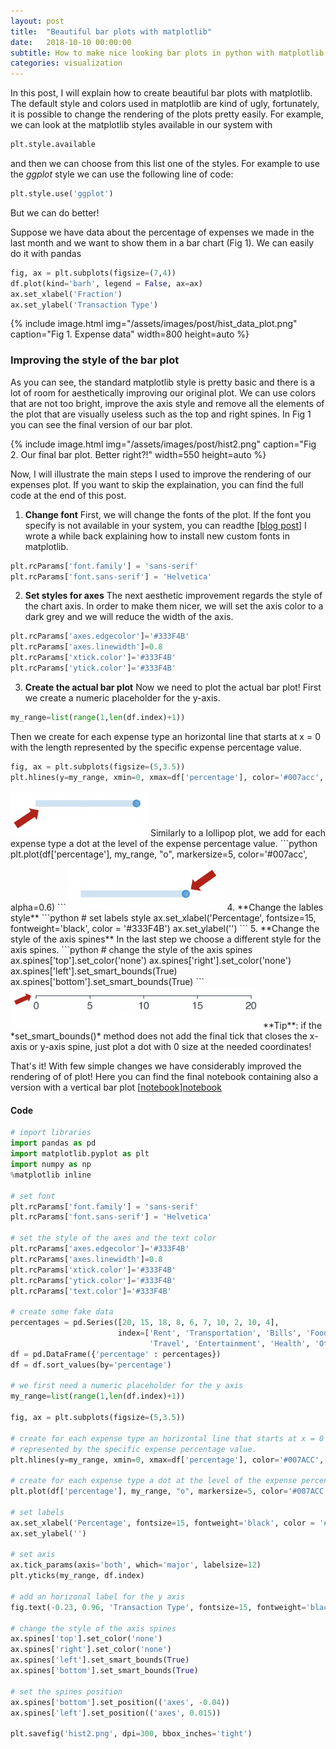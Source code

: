 ```yaml
---
layout: post
title:  "Beautiful bar plots with matplotlib"
date:   2018-10-10 00:00:00
subtitle: How to make nice looking bar plots in python with matplotlib
categories: visualization
---
```


In this post, I will explain how to create beautiful bar plots with matplotlib. The default style and colors used in matplotlib are kind of ugly, fortunately, it is possible to change the rendering of the plots pretty easily. 
For example, we can look at the matplotlib styles available in our system with
```python
plt.style.available
```
and then we can choose from this list one of the styles. For example to use the *ggplot* style we can use the following line of code:
```python
plt.style.use('ggplot')
```
But we can do better!

Suppose we have data about the percentage of expenses we made in the last month and we want to show them in a bar chart (Fig 1). We can easily do it with pandas
```python
fig, ax = plt.subplots(figsize=(7,4))
df.plot(kind='barh', legend = False, ax=ax)
ax.set_xlabel('Fraction')
ax.set_ylabel('Transaction Type')
```

{% include image.html
   img="/assets/images/post/hist_data_plot.png"
   caption="Fig 1. Expense data"
   width=800
   height=auto
%}

### Improving the style of the bar plot
As you can see, the standard matplotlib style is pretty basic and there is a lot of room for aesthetically improving our original plot. We can use colors that are not too bright, improve the axis style and remove all the elements of the plot that are visually useless such as the top and right spines. In Fig 1 you can see the final version of our bar plot.

{% include image.html
   img="/assets/images/post/hist2.png"
   caption="Fig 2. Our final bar plot. Better right?!"
   width=550
   height=auto
%}

Now, I will illustrate the main steps I used to improve the rendering of our expenses plot. If you want to skip the explaination, you can find the full code at the end of this post.

1. **Change font**
First, we will change the fonts of the plot. If the font you specify is not available in your system, you can readthe [[blog post]][fonts] I wrote a while back explaining how to install new custom fonts in matplotlib.
```python
plt.rcParams['font.family'] = 'sans-serif'
plt.rcParams['font.sans-serif'] = 'Helvetica'
```

2. **Set styles for axes**
The next aesthetic improvement regards the style of the chart axis. In order to make them nicer, we will set the axis color to a dark grey and we will reduce the width of the axis.
```python
plt.rcParams['axes.edgecolor']='#333F4B'
plt.rcParams['axes.linewidth']=0.8
plt.rcParams['xtick.color']='#333F4B'
plt.rcParams['ytick.color']='#333F4B'
```

3. **Create the actual bar plot**
Now we need to plot the actual bar plot! First we create a numeric placeholder for the y-axis.
```python
my_range=list(range(1,len(df.index)+1))
```
Then we create for each expense type an horizontal line that starts at x = 0 with the length represented by the specific expense percentage value.
```python
fig, ax = plt.subplots(figsize=(5,3.5))
plt.hlines(y=my_range, xmin=0, xmax=df['percentage'], color='#007acc', alpha=0.2, linewidth=5)
```
<img src="/assets/images/post/hist_hline.png" width="220"/>
Similarly to a lollipop plot, we add for each expense type a dot at the level of the expense percentage value.
```python
plt.plot(df['percentage'], my_range, "o", markersize=5, color='#007acc', alpha=0.6)
```
<img src="/assets/images/post/hist_dot.png" width="250"/>
4. **Change the lables style**
```python
# set labels style
ax.set_xlabel('Percentage', fontsize=15, fontweight='black', color = '#333F4B')
ax.set_ylabel('')
```
5. **Change the style of the axis spines**
In the last step we choose a different style for the axis spines.
```python
# change the style of the axis spines
ax.spines['top'].set_color('none')
ax.spines['right'].set_color('none')
ax.spines['left'].set_smart_bounds(True)
ax.spines['bottom'].set_smart_bounds(True)
```
<img src="/assets/images/post/hist_smart_bound.png" width="400"/>
**Tip**: if the *set_smart_bounds()* method does not add the final tick that closes the x-axis or y-axis spine, just plot a dot with 0 size at the needed coordinates!

That's it! With few simple changes we have considerably improved the rendering of of plot!
Here you can find the final notebook containing also a version with a vertical bar plot [[notebook]][notebook]


#### Code

```python
# import libraries
import pandas as pd
import matplotlib.pyplot as plt
import numpy as np
%matplotlib inline

# set font
plt.rcParams['font.family'] = 'sans-serif'
plt.rcParams['font.sans-serif'] = 'Helvetica'

# set the style of the axes and the text color
plt.rcParams['axes.edgecolor']='#333F4B'
plt.rcParams['axes.linewidth']=0.8
plt.rcParams['xtick.color']='#333F4B'
plt.rcParams['ytick.color']='#333F4B'
plt.rcParams['text.color']='#333F4B'

# create some fake data
percentages = pd.Series([20, 15, 18, 8, 6, 7, 10, 2, 10, 4], 
                        index=['Rent', 'Transportation', 'Bills', 'Food', 
                               'Travel', 'Entertainment', 'Health', 'Other', 'Clothes', 'Phone'])
df = pd.DataFrame({'percentage' : percentages})
df = df.sort_values(by='percentage')

# we first need a numeric placeholder for the y axis
my_range=list(range(1,len(df.index)+1))

fig, ax = plt.subplots(figsize=(5,3.5))

# create for each expense type an horizontal line that starts at x = 0 with the length 
# represented by the specific expense percentage value.
plt.hlines(y=my_range, xmin=0, xmax=df['percentage'], color='#007ACC', alpha=0.2, linewidth=5)

# create for each expense type a dot at the level of the expense percentage value
plt.plot(df['percentage'], my_range, "o", markersize=5, color='#007ACC', alpha=0.6)

# set labels
ax.set_xlabel('Percentage', fontsize=15, fontweight='black', color = '#333F4B')
ax.set_ylabel('')

# set axis
ax.tick_params(axis='both', which='major', labelsize=12)
plt.yticks(my_range, df.index)

# add an horizonal label for the y axis 
fig.text(-0.23, 0.96, 'Transaction Type', fontsize=15, fontweight='black', color = '#333F4B')

# change the style of the axis spines
ax.spines['top'].set_color('none')
ax.spines['right'].set_color('none')
ax.spines['left'].set_smart_bounds(True)
ax.spines['bottom'].set_smart_bounds(True)

# set the spines position
ax.spines['bottom'].set_position(('axes', -0.04))
ax.spines['left'].set_position(('axes', 0.015))

plt.savefig('hist2.png', dpi=300, bbox_inches='tight')
```


[notebook]: https://github.com/scentellegher/code_snippets/blob/master/beautiful_bar_chart/beautiful_bar_chart_matplotlib.ipynb
[fonts]: https://scentellegher.github.io/visualization/2018/05/02/custom-fonts-matplotlib.html
